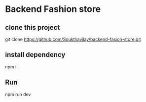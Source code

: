 # Backend Fashion store
## clone this project
git clone https://github.com/Soukthavilay/backend-fasion-store.git
## install dependency
npm i 
## Run 
npm run dev
